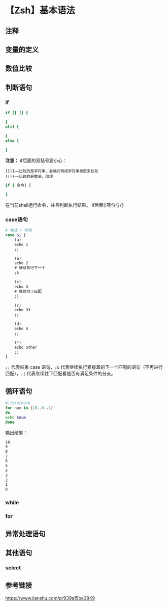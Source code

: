# 【Zsh】基本语法

## 注释

## 变量的定义

## 数值比较

## 判断语句

### if

```bash
if [[ ]] {

}
elif {

}
else {
    
}
```

**注意：**
if后面的双括号要小心：
```
[[]]——比较的是字符串，会强行转成字符串类型来比较
(())——比较的是数值，同理
```

```bash
if { 命令} {

}
```
在当前shell运行命令，并且判断执行结果。
if后面()等价与{}

### case语句

```bash
# 格式 + 样例
case $i {
    (a)
    echo 1
    ;;

    (b)
    echo 2
    # 继续执行下一个
    ;&

    (c)
    echo 3
    # 继续向下匹配
    ;|

    (c)
    echo 33
    ;;

    (d)
    echo 4
    ;;

    (*)
    echo other
    ;;
}
```

```;;``` 代表结束 case 语句，```;&``` 代表继续执行紧接着的下一个匹配的语句（不再进行匹配），```;|``` 代表继续往下匹配看是否有满足条件的分支。

## 循环语句

```bash
#!/bin/bash
for num in {10..0..1}
do
echo $num
done
```

输出结果：
```bash
10
9
8
7
6
5
4
3
2
1
0
```

### while

### for

## 异常处理语句

## 其他语句

### select

## 参考链接

https://www.jianshu.com/p/939a15be3849